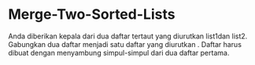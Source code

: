 # Merge-Two-Sorted-Lists
Anda diberikan kepala dari dua daftar tertaut yang diurutkan list1dan list2.  Gabungkan dua daftar menjadi satu daftar yang diurutkan . Daftar harus dibuat dengan menyambung simpul-simpul dari dua daftar pertama.
